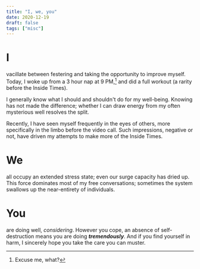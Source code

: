 ```yaml
---
title: "I, we, you"
date: 2020-12-19
draft: false
tags: ["misc"]
---
```

# I
vacillate between festering and taking the opportunity to improve myself. Today, I woke up from a 3 hour nap at 9 PM,[^1] and did a full workout (a rarity before the Inside Times). 

I generally know what I should and shouldn't do for my well-being. Knowing has not made the difference; whether I can draw energy from my often mysterious well resolves the split. 

Recently, I have seen myself frequently in the eyes of others, more specifically in the limbo before the video call. Such impressions, negative or not, have driven my attempts to make more of the Inside Times.
[^1]: Excuse me, what?
# We
all occupy an extended stress state; even our surge capacity has dried up. This force dominates most of my free conversations; sometimes the system swallows up the near-entirety of individuals.
# You
are doing well, _considering_. However you cope, an absence of self-destruction means you are doing **_tremendously_**. And if you find yourself in harm, I sincerely hope you take the care you can muster.
